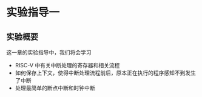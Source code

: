 # 实验指导一

## 实验概要

这一章的实验指导中，我们将会学习

- RISC-V 中有关中断处理的寄存器和相关流程
- 如何保存上下文，使得中断处理流程前后，原本正在执行的程序感知不到发生了中断
- 处理最简单的断点中断和时钟中断